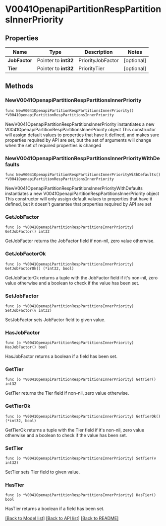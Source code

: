 # V0041OpenapiPartitionRespPartitionsInnerPriority

## Properties

Name | Type | Description | Notes
------------ | ------------- | ------------- | -------------
**JobFactor** | Pointer to **int32** | PriorityJobFactor | [optional] 
**Tier** | Pointer to **int32** | PriorityTier | [optional] 

## Methods

### NewV0041OpenapiPartitionRespPartitionsInnerPriority

`func NewV0041OpenapiPartitionRespPartitionsInnerPriority() *V0041OpenapiPartitionRespPartitionsInnerPriority`

NewV0041OpenapiPartitionRespPartitionsInnerPriority instantiates a new V0041OpenapiPartitionRespPartitionsInnerPriority object
This constructor will assign default values to properties that have it defined,
and makes sure properties required by API are set, but the set of arguments
will change when the set of required properties is changed

### NewV0041OpenapiPartitionRespPartitionsInnerPriorityWithDefaults

`func NewV0041OpenapiPartitionRespPartitionsInnerPriorityWithDefaults() *V0041OpenapiPartitionRespPartitionsInnerPriority`

NewV0041OpenapiPartitionRespPartitionsInnerPriorityWithDefaults instantiates a new V0041OpenapiPartitionRespPartitionsInnerPriority object
This constructor will only assign default values to properties that have it defined,
but it doesn't guarantee that properties required by API are set

### GetJobFactor

`func (o *V0041OpenapiPartitionRespPartitionsInnerPriority) GetJobFactor() int32`

GetJobFactor returns the JobFactor field if non-nil, zero value otherwise.

### GetJobFactorOk

`func (o *V0041OpenapiPartitionRespPartitionsInnerPriority) GetJobFactorOk() (*int32, bool)`

GetJobFactorOk returns a tuple with the JobFactor field if it's non-nil, zero value otherwise
and a boolean to check if the value has been set.

### SetJobFactor

`func (o *V0041OpenapiPartitionRespPartitionsInnerPriority) SetJobFactor(v int32)`

SetJobFactor sets JobFactor field to given value.

### HasJobFactor

`func (o *V0041OpenapiPartitionRespPartitionsInnerPriority) HasJobFactor() bool`

HasJobFactor returns a boolean if a field has been set.

### GetTier

`func (o *V0041OpenapiPartitionRespPartitionsInnerPriority) GetTier() int32`

GetTier returns the Tier field if non-nil, zero value otherwise.

### GetTierOk

`func (o *V0041OpenapiPartitionRespPartitionsInnerPriority) GetTierOk() (*int32, bool)`

GetTierOk returns a tuple with the Tier field if it's non-nil, zero value otherwise
and a boolean to check if the value has been set.

### SetTier

`func (o *V0041OpenapiPartitionRespPartitionsInnerPriority) SetTier(v int32)`

SetTier sets Tier field to given value.

### HasTier

`func (o *V0041OpenapiPartitionRespPartitionsInnerPriority) HasTier() bool`

HasTier returns a boolean if a field has been set.


[[Back to Model list]](../README.md#documentation-for-models) [[Back to API list]](../README.md#documentation-for-api-endpoints) [[Back to README]](../README.md)



